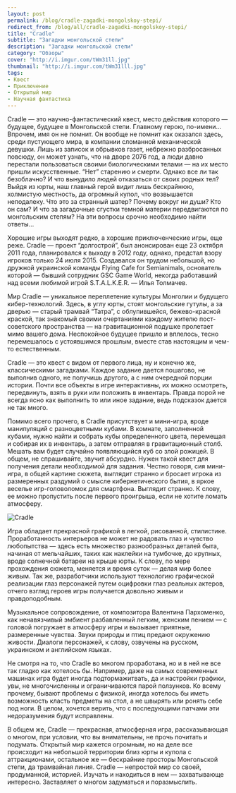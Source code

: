 ```yaml
---
layout: post
permalink: /blog/cradle-zagadki-mongolskoy-stepi/
redirect_from: /blog/all/cradle-zagadki-mongolskoy-stepi/
title: "Cradle"
subtitle: "Загадки монгольской степи"
description: "Загадки монгольской степи"
category: "Обзоры"
cover: "http://i.imgur.com/tWm31ll.jpg"
thumbnail: "http://i.imgur.com/tWm31lll.jpg"
tags:
- Квест
- Приключение
- Открытый мир
- Научная фантастика
---
```


Cradle — это научно-фантастический квест, место действия которого — будущее, будущее в Монгольской степи. Главному герою, по-имени… Впрочем, имя он не помнит. Он вообще не помнит как оказался здесь, среди пустующего мира, в компании сломанной механической девушки. Лишь из записок и обрывков газет, небрежно разбросанных повсюду, он может узнать, что на дворе 2076 год, а люди давно перестали пользоваться своими биологическими телами — на их место пришли искусственные. “Нет” старению и смерти. Однако все ли так безоблачно? И что вынудило людей отказаться от своих родных тел? Выйдя из юрты, наш главный герой видит лишь бескрайнюю, холмистую местность, да огромный купол, что возвышается неподалеку. Что это за странный шатер? Почему вокруг ни души? Кто он сам? И что за загадочные сгустки темной материи передвигаются по монгольским степям? На эти вопросы срочно необходимо найти ответы…

Хорошие игры выходят редко, а хорошие приключенческие игры, еще реже. Cradle — проект “долгострой”, был анонсирован еще 23 октября 2011 года, планировался к выходу в 2012 году, однако, предстал взору игроков только 24 июля 2015. Создавался он трудом небольшой, но дружной украинской команды Flying Cafe for Semianimals, основатель которой — бывший сотрудник GSC Game World, некогда работавший над всеми любимой игрой S.T.A.L.K.E.R. — Илья Толмачев.

Мир Cradle — уникальное переплетение культуры Монголии и будущего кибер-технологий. Здесь, в углу юрты, стоят монгольские гутулы, а за дверью — старый трамвай “Татра”, с облупившейся, бежево-красной краской, так знакомый своими очертаниями каждому жителю пост-советского пространства — на гравитационной подушке пролетает мимо вашего дома. Неспокойное будущее пришло и вплелось, тесно перемешалось с устоявшимся прошлым, вместе став настоящим и чем-то естественным.

Cradle — это квест с видом от первого лица, ну и конечно же, классическими загадками. Каждое задание дается пошагово, не выполнив одного, не получишь другого, а с ним очередной порции истории. Почти все объекты в игре интерактивны, их можно осмотреть, передвинуть, взять в руки или положить в инвентарь. Правда порой не всегда ясно как выполнить то или иное задание, ведь подсказок дается не так много.

Помимо всего прочего, в Cradle присутствует и мини-игра, вроде манипуляций с разноцветными кубами. В комнате, заполненной кубами, нужно найти и собрать кубы определенного цвета, перемещая и собирая их в инвентарь, а затем отправляя в гравитационный столб. Мешать вам будет случайно появляющийся куб со злой рожицей. В общем, не спрашивайте, звучит абсурдно. Нужен такой квест для получения детали необходимой для задания. Честно говоря, сия мини-игра, в общей картине сюжета, выглядит странно и бросает игрока из размеренных раздумий о смысле кибернетического бытия, в яркое веселье игр-головоломок для смартфона. Выглядит странно. К слову, ее можно пропустить после первого проигрыша, если не хотите ломать атмосферу.

![Cradle](http://i.imgur.com/ieBqONN.jpg)

Игра обладает прекрасной графикой в легкой, рисованной, стилистике. Проработанность интерьеров не может не радовать глаз и чувство любопытства — здесь есть множество разнообразных деталей быта, начиная от мельчайших, таких как наклейки на тумбочке, до крупных, вроде солнечной батареи на крыше юрты. К слову, по мере прохождения сюжета, меняется и время суток — делая мир более живым. Так же, разработчики используют технологию графической реализации глаз персонажей путем оцифровки глаз реальных актеров, отчего взгляд героев игры получается довольно живым и правдоподобным.

Музыкальное сопровождение, от композитора Валентина Пархоменко, как ненавязчивый эмбиент разбавленный легким, женским пением — с головой погружает в атмосферу игры и вызывает приятные, размеренные чувства. Звуки природы и птиц предают окружению живости. Диалоги персонажей, к слову, озвучены на русском, украинском и английском языках.

Не смотря на то, что Cradle во многом проработана, но и в ней не все так гладко как хотелось бы. Например, даже на самых современных машинах игра будет иногда подтормажитвать, да и настройки графики, увы, не многочисленны и ограничиваются парой ползунков. Ко всему прочему, бывают проблемы с физикой, иногда хотелось бы иметь возможность класть предметы на стол, а не швырять или ронять себе под ноги. В целом, хочется верить, что с последующими патчами эти недоразумения будут исправлены.

В общем же, Cradle — прекрасная, атмосферная игра, рассказывающая о многом, при условии, что вы внимательны, не прочь почитать и подумать. Открытый мир кажется огромным, но на деле все происходит на небольшой территории близ юрты и купола с аттракционами, остальное же — бескрайние просторы Монгольской степи, да трамвайная линия. Cradle — непростой мир со своей, продуманной, историей. Изучать и находиться в нем — захватывающе интересно. Заставляет о многом задуматься и поразмыслить.